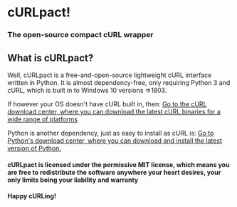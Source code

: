 # cURLpact!
### The open-source compact cURL wrapper

## What is cURLpact?

Well, cURLpact is a free-and-open-source lightweight cURL interface written in Python.
It is almost dependency-free, only requiring Python 3 and cURL, which is built in to Windows 10 versions =>1803.

If however your OS doesn't have cURL built in, then:
[Go to the cURL download center, where you can download the latest cURL binaries for a wide range of platforms](https://curl.se/download.html)

Python is another dependency, just as easy to install as cURL is:
[Go to Python's download center, where you can download and install the latest version of Python.](https://www.python.org/downloads/)

#### cURLpact is licensed under the permissive MIT license, which means you are free to redistribute the software anywhere your heart desires, your only limits being your liability and warranty
#### Happy cURLing!